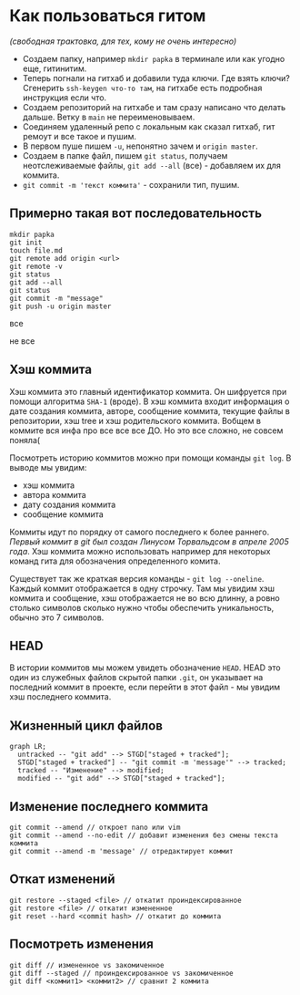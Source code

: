 # Как пользоваться гитом

*(свободная трактовка, для тех, кому не очень интересно)*

* Создаем папку, например `mkdir papka` в терминале или как угодно еще, гитинитим.
* Теперь погнали на гитхаб и добавили туда ключи. Где взять ключи? Сгенерить `ssh-keygen что-то там`, на гитхабе есть подробная инструкция если что.
* Создаем репозиторий на гитхабе и там сразу написано что делать дальше. Ветку в `main` не переименовываем.
* Соединяем удаленный репо с локальным как сказал гитхаб, гит ремоут и все такое и пушим.
* В первом пуше пишем `-u`, непонятно зачем и `origin master`.
* Создаем в папке файл, пишем `git status`, получаем неотслеживаемые файлы, `git add --all` (все) - добавляем их для коммита.
* `git commit -m 'текст коммита'` - сохранили тип, пушим.

## Примерно такая вот последовательность

```
mkdir papka
git init
touch file.md
git remote add origin <url>
git remote -v
git status
git add --all
git status
git commit -m "message"
git push -u origin master
```

все

не все

## Хэш коммита

Хэш коммита это главный идентификатор коммита. Он шифруется при помощи алгоритма `SHA-1` (вроде). В хэш коммита входит информация о дате создания коммита, авторе, сообщение коммита, текущие файлы в репозитории, хэш 
tree и хэш родительского коммита. Вобщем в коммите вся инфа про все все все ДО. Но это все сложно, не совсем поняла(

Посмотреть историю коммитов можно при помощи команды `git log`. В выводе мы увидим:

* хэш коммита
* автора коммита
* дату создания коммита
* сообщение коммита

Коммиты идут по порядку от самого последнего к более раннего. *Первый коммит в git был создан Линусом Торвальдсом в апреле 2005 года*. Хэш коммита можно использовать например для некоторых команд гита для обозначения 
определенного комита.

Существует так же краткая версия команды - `git log --oneline`. Каждый коммит отображается в одну строчку. Там мы увидим хэш коммита и сообщение, хэш отображается не во всю длинну, а ровно столько символов сколько 
нужно чтобы обеспечить уникальность, обычно это 7 символов.

## HEAD

В истории коммитов мы можем увидеть обозначение `HEAD`. HEAD это один из служебных файлов скрытой папки `.git`, он указывает на последний коммит в проекте, 
если перейти в этот файл - мы увидим хэш последнего коммита.

## Жизненный цикл файлов

```mermaid
graph LR;
  untracked -- "git add" --> STGD["staged + tracked"];
  STGD["staged + tracked"] -- "git commit -m 'message'" --> tracked;
  tracked -- "Изменение" --> modified;
  modified -- "git add" --> STGD["staged + tracked"];
```

## Изменение последнего коммита

```
git commit --amend // откроет nano или vim
git commit --amend --no-edit // добавит изменения без смены текста коммита
git commit --amend -m 'message' // отредактирует коммит
```

## Откат изменений

```
git restore --staged <file> // откатит проиндексированное
git restore <file> // откатит измененное
git reset --hard <commit hash> // откатит до коммита
```

## Посмотреть изменения

```
git diff // измененное vs закомиченное
git diff --staged // проиндексированное vs закомиченное
git diff <коммит1> <коммит2> // сравнит 2 коммита
```
